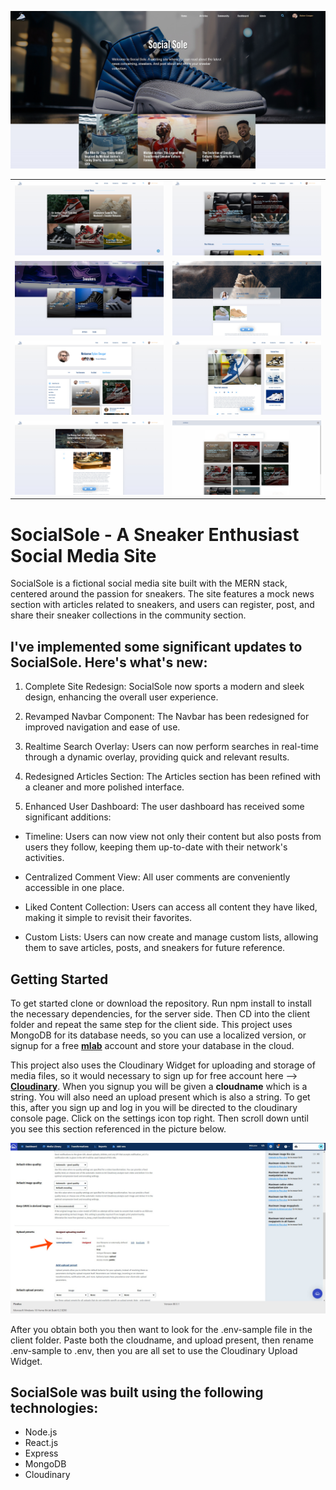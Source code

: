 ![Markdown Logo](/githubphotos/2023-update/HD/Home-pg-header.jpg)

<!-- Tables -->
|      |         |
| -------- | -------------- |
| ![Markdown Logo](/githubphotos/2023-update/HD/Front-latest-news.jpg)| ![Markdown Logo](/githubphotos/2023-update/HD/Article-section.jpg)|
| ![Markdown Logo](/githubphotos/2023-update/HD/Sneaker-pg.jpg)| ![Markdown Logo](/githubphotos/2023-update/HD/Sneaker-detail.jpg)|
| ![Markdown Logo](/githubphotos/2023-update/HD/Dashboard-pg-saved-content.jpg)| ![Markdown Logo](/githubphotos/2023-update/HD/Posts-detail.jpg)|
| ![Markdown Logo](/githubphotos/2023-update/HD/Article-detail.jpg)| ![Markdown Logo](/githubphotos/2023-update/HD/Search-results.jpg)|



# SocialSole - A Sneaker Enthusiast Social Media Site

SocialSole is a fictional social media site built with the MERN stack, centered around the passion for sneakers. The site features a mock news section with articles related to sneakers, and users can register, post, and share their sneaker collections in the community section.

## I've implemented some significant updates to SocialSole. Here's what's new:

1. Complete Site Redesign: SocialSole now sports a modern and sleek design, enhancing the overall user experience.

2. Revamped Navbar Component: The Navbar has been redesigned for improved navigation and ease of use.

3. Realtime Search Overlay: Users can now perform searches in real-time through a dynamic overlay, providing quick and relevant results.

4. Redesigned Articles Section: The Articles section has been refined with a cleaner and more polished interface.

5. Enhanced User Dashboard: The user dashboard has received some significant additions:

  * Timeline: Users can now view not only their content but also posts from users they follow, keeping them up-to-date with their network's activities.

  * Centralized Comment View: All user comments are conveniently accessible in one place.

  * Liked Content Collection: Users can access all content they have liked, making it simple to revisit their favorites.

  * Custom Lists: Users can now create and manage custom lists, allowing them to save articles, posts, and sneakers for future reference.


## Getting Started

To get started clone or download the repository. Run npm install to install the necessary dependencies, for the server side. Then CD into the client folder and repeat the same step for the client side. This project uses MongoDB for its database needs, so you can use a localized version, or signup for a free **[mlab](https://mlab.com/ "mlab")** account and store your database in the cloud. 

This project also uses the Cloudinary Widget for uploading and storage of media files, so it would necessary to sign up for free account here --> **[Cloudinary](https://cloudinary.com/users/register/free/ "Cloudinary")**. When you signup you will be given a **cloudname** which is a string. You will also need an upload present which is also a string. To get this, after you sign up and log in you will be directed to the cloudinary console page. Click on the settings icon top right. Then scroll down until you see this section referenced in the picture
below.

![alt text](/githubphotos/cloudinary-console.jpg)

After you obtain both you then want to look for the .env-sample file in the client folder. Paste both the cloudname, and upload present, then rename .env-sample to .env, then you are all set to use the Cloudinary Upload Widget.

## SocialSole was built using the following technologies:
* Node.js
* React.js
* Express
* MongoDB
* Cloudinary

